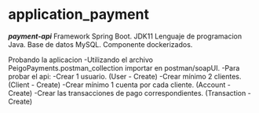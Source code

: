 # application_payment

***payment-api***
Framework Spring Boot.
JDK11
Lenguaje de programacion Java.
Base de datos MySQL.
Componente dockerizados.

Probando la aplicacion
-Utilizando el archivo PeigoPayments.postman_collection
importar en postman/soapUI.
-Para probar el api:
 -Crear 1 usuario. (User - Create)
 -Crear mínimo 2 clientes. (Client - Create)
 -Crear mínimo 1 cuenta por cada cliente. (Account - Create)
 -Crear las transacciones de pago correspondientes. (Transaction - Create)
